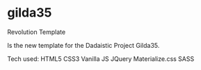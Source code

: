 # gilda35
Revolution Template

Is the new template for the Dadaistic Project Gilda35.

Tech used:
HTML5
CSS3
Vanilla JS
JQuery
Materialize.css
SASS
